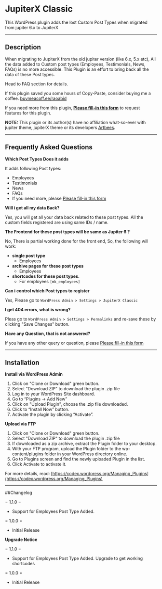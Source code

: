 # JupiterX Classic

This WordPress plugin adds the lost Custom Post Types when migrated from jupiter 6.x to JupiterX

---

## Description

When migrating to JupiterX from the old jupiter version (like 6.x, 5.x etc), All the data added to Custom post types (Employees, Testimonials, News, FAQs) is no more accessible.  This Plugin is an effort to bring back all the data of these Post types.

Head to FAQ section for details. 

If this plugin saved you some hours of Copy-Paste, consider buying me a coffee. [buymeacoff.ee/raoabid](https://buymeacoff.ee/raoabid)

If you need more from this plugin, 
**[Please fill-in this form](https://docs.google.com/forms/d/e/1FAIpQLSdRb5-hNLWRHHgJLba_wwpkaw2PYUBiALxBVwu_stajUuR44Q/viewform)** to request features for this plugin.

**NOTE:** This plugin or its author(s) have no affiliation what-so-ever with jupiter theme, jupiterX theme or its developers [Artbees](http://artbees.net).

---
## Frequently Asked Questions

**Which Post Types Does it adds**

It adds following Post types:

* Employees
* Testimonials
* News
* FAQs
* If you need more, please [Please fill-in this form](https://docs.google.com/forms/d/e/1FAIpQLSdRb5-hNLWRHHgJLba_wwpkaw2PYUBiALxBVwu_stajUuR44Q/viewform)

**Will i get all my data Back?**

Yes, you will get all your data back related to these post types. All the custom fields registered are using same IDs / name.

**The Frontend for these post types will be same as Jupiter 6 ?**

No, There is partial working done for the front end, So, the following will work:

* **single post type**
    * Employees
* **archive pages for these post types**
    * Employees
* **shortcodes for these post types.**
    * For employees `[mk_employees]`

**Can i control which Post types to register**

Yes, Please go to `WordPress Admin > Settings > JupiterX Classic` 

**I get 404 errors, what is wrong?**

Pleas go to `WordPress Admin > Settings > Permalinks` and re-save these by clicking "Save Changes" button.

**Have any Question, that is not answered?**

If you have any other query or question, please [Please fill-in this form](https://docs.google.com/forms/d/e/1FAIpQLSdRb5-hNLWRHHgJLba_wwpkaw2PYUBiALxBVwu_stajUuR44Q/viewform)


---
## Installation

**Install via WordPress Admin**
1. Click on "Clone or Download" green button.
1. Select "Download ZIP" to download the plugin .zip file
1. Log in to your WordPress Site dashboard.
1. Go to “Plugins -> Add New”
1. Click on "Upload Plugin", choose the .zip file downloaded.
1. Click to “Install Now” button.
1. Activate the plugin by clicking “Activate”.


**Upload via FTP**
1. Click on "Clone or Download" green button.
1. Select "Download ZIP" to download the plugin .zip file
1. If downloaded as a zip archive, extract the Plugin folder to your desktop.
1. With your FTP program, upload the Plugin folder to the wp-content/plugins folder in your WordPress directory online.
1. Go to Plugins screen and find the newly uploaded Plugin in the list.
1. Click Activate to activate it.

For more details, read: [https://codex.wordpress.org/Managing_Plugins](https://codex.wordpress.org/Managing_Plugins)

---
##Changelog

= 1.1.0 =
* Support for Employees Post Type Added. 

= 1.0.0 =
* Initial Release


**Upgrade Notice**

= 1.1.0 =
* Support for Employees Post Type Added. Upgrade to get working shortcodes

= 1.0.0 =
* Initial Release